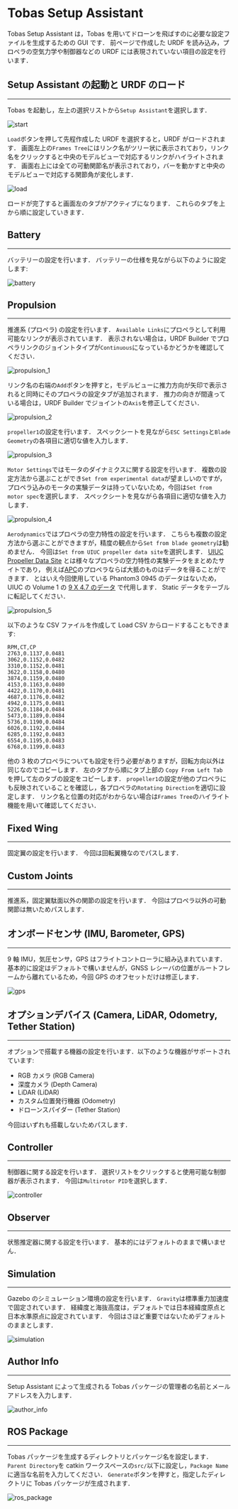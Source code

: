 # Tobas Setup Assistant

Tobas Setup Assistant は，Tobas を用いてドローンを飛ばすのに必要な設定ファイルを生成するための GUI です．
前ページで作成した URDF を読み込み，プロペラの空気力学や制御器などの URDF には表現されていない項目の設定を行います．

## Setup Assistant の起動と URDF のロード

---

Tobas を起動し，左上の選択リストから`Setup Assistant`を選択します．

![start](resources/setup_assistant/start.png)

`Load`ボタンを押して先程作成した URDF を選択すると，URDF がロードされます．
画面左上の`Frames Tree`にはリンク名がツリー状に表示されており，リンク名をクリックすると中央のモデルビューで対応するリンクがハイライトされます．
画面右上には全ての可動関節名が表示されており，バーを動かすと中央のモデルビューで対応する関節角が変化します．

![load](resources/setup_assistant/load.png)

ロードが完了すると画面左のタブがアクティブになります．
これらのタブを上から順に設定していきます．

## Battery

---

バッテリーの設定を行います．
バッテリーの仕様を見ながら以下のように設定します:

![battery](resources/setup_assistant/battery.png)

## Propulsion

---

推進系 (プロペラ) の設定を行います．
`Available Links`にプロペラとして利用可能なリンクが表示されています．
表示されない場合は，URDF Builder でプロペラリンクのジョイントタイプが`Continuous`になっているかどうかを確認してください．

![propulsion_1](resources/setup_assistant/propulsion_1.png)

リンク名の右端の`Add`ボタンを押すと，モデルビューに推力方向が矢印で表示されると同時にそのプロペラの設定タブが追加されます．
推力の向きが間違っている場合は，URDF Builder でジョイントの`Axis`を修正してください．

![propulsion_2](resources/setup_assistant/propulsion_2.png)

`propeller1`の設定を行います．
スペックシートを見ながら`ESC Settings`と`Blade Geometry`の各項目に適切な値を入力します．

![propulsion_3](resources/setup_assistant/propulsion_3.png)

`Motor Settings`ではモータのダイナミクスに関する設定を行います．
複数の設定方法から選ぶことができ`Set from experimental data`が望ましいのですが，
プロペラ込みのモータの実験データは持っていないため，今回は`Set from motor spec`を選択します．
スペックシートを見ながら各項目に適切な値を入力します．

![propulsion_4](resources/setup_assistant/propulsion_4.png)

`Aerodynamics`ではプロペラの空力特性の設定を行います．
こちらも複数の設定方法から選ぶことができますが，精度の観点から`Set from blade geometry`は勧めません．
今回は`Set from UIUC propeller data site`を選択します．
<a href=https://m-selig.ae.illinois.edu/props/propDB.html target="_blank">UIUC Propeller Data Site</a>
とは様々なプロペラの空力特性の実験データをまとめたサイトであり，
例えば<a href=https://www.apcprop.com/ target="_blank">APC</a>のプロペラならば大抵のものはデータを得ることができます．
とはいえ今回使用している Phantom3 0945 のデータはないため，UIUC の Volume 1 の
<a href=https://m-selig.ae.illinois.edu/props/volume-1/data/apcsf_9x4.7_static_kt1032.txt target="_blank">9 X 4.7 のデータ</a>
で代用します．
Static データをテーブルに転記してください．

![propulsion_5](resources/setup_assistant/propulsion_5.png)

以下のような CSV ファイルを作成して Load CSV からロードすることもできます:

```csv
RPM,CT,CP
2763,0.1137,0.0481
3062,0.1152,0.0482
3310,0.1152,0.0481
3622,0.1158,0.0480
3874,0.1159,0.0480
4153,0.1163,0.0480
4422,0.1170,0.0481
4687,0.1176,0.0482
4942,0.1175,0.0481
5226,0.1184,0.0484
5473,0.1189,0.0484
5736,0.1190,0.0484
6026,0.1192,0.0484
6285,0.1192,0.0483
6554,0.1195,0.0483
6768,0.1199,0.0483
```

他の 3 枚のプロペラについても設定を行う必要がありますが，回転方向以外は同じなのでコピーします．
左のタブから順にタブ上部の `Copy From Left Tab` を押して左のタブの設定をコピーします．
`propeller1`の設定が他のプロペラにも反映されていることを確認し，各プロペラの`Rotating Direction`を適切に設定します．
リンク名と位置の対応がわからない場合は`Frames Tree`のハイライト機能を用いて確認してください．

## Fixed Wing

---

固定翼の設定を行います．
今回は回転翼機なのでパスします．

## Custom Joints

---

推進系，固定翼駄面以外の関節の設定を行います．
今回はプロペラ以外の可動関節は無いためパスします．

## オンボードセンサ (IMU, Barometer, GPS)

---

9 軸 IMU，気圧センサ，GPS はフライトコントローラに組み込まれています．
基本的に設定はデフォルトで構いませんが，GNSS レシーバの位置がルートフレームから離れているため，今回 GPS のオフセットだけは修正します．

![gps](resources/setup_assistant/gps.png)

## オプションデバイス (Camera, LiDAR, Odometry, Tether Station)

---

オプションで搭載する機器の設定を行います．以下のような機器がサポートされています:

- RGB カメラ (RGB Camera)
- 深度カメラ (Depth Camera)
- LiDAR (LiDAR)
- カスタム位置発行機器 (Odometry)
- ドローンスパイダー (Tether Station)

今回はいずれも搭載しないためパスします．

## Controller

---

制御器に関する設定を行います．
選択リストをクリックすると使用可能な制御器が表示されます．
今回は`Multirotor PID`を選択します．

![controller](resources/setup_assistant/controller.png)

## Observer

---

状態推定器に関する設定を行います．
基本的にはデフォルトのままで構いません．

## Simulation

---

Gazebo のシミュレーション環境の設定を行います．
`Gravity`は標準重力加速度で固定されています．
経緯度と海抜高度は，デフォルトでは日本経緯度原点と日本水準原点に設定されています．
今回はさほど重要ではないためデフォルトのままとします．

![simulation](resources/setup_assistant/simulation.png)

## Author Info

---

Setup Assistant によって生成される Tobas パッケージの管理者の名前とメールアドレスを入力します．

![author_info](resources/setup_assistant/author_info.png)

## ROS Package

---

Tobas パッケージを生成するディレクトリとパッケージ名を設定します．
`Parent Directory`を catkin ワークスペースの`src/`以下に設定し，`Package Name`に適当な名前を入力してください．
`Generate`ボタンを押すと，指定したディレクトリに Tobas パッケージが生成されます．

![ros_package](resources/setup_assistant/ros_package.png)
